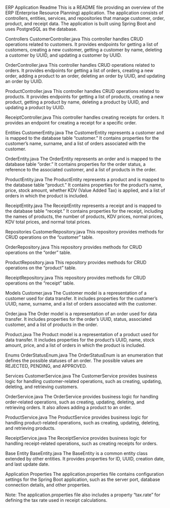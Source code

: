 ERP Application Readme
This is a README file providing an overview of the ERP (Enterprise Resource Planning) application. The application consists of controllers, entities, services, and repositories that manage customer, order, product, and receipt data. The application is built using Spring Boot and uses PostgreSQL as the database.

Controllers
CustomerController.java
This controller handles CRUD operations related to customers. It provides endpoints for getting a list of customers, creating a new customer, getting a customer by name, deleting a customer by UUID, and updating a customer by UUID.

OrderController.java
This controller handles CRUD operations related to orders. It provides endpoints for getting a list of orders, creating a new order, adding a product to an order, deleting an order by UUID, and updating an order by UUID.

ProductController.java
This controller handles CRUD operations related to products. It provides endpoints for getting a list of products, creating a new product, getting a product by name, deleting a product by UUID, and updating a product by UUID.

ReceiptController.java
This controller handles creating receipts for orders. It provides an endpoint for creating a receipt for a specific order.

Entities
CustomerEntity.java
The CustomerEntity represents a customer and is mapped to the database table “customer.” It contains properties for the customer’s name, surname, and a list of orders associated with the customer.

OrderEntity.java
The OrderEntity represents an order and is mapped to the database table “order.” It contains properties for the order status, a reference to the associated customer, and a list of products in the order.

ProductEntity.java
The ProductEntity represents a product and is mapped to the database table “product.” It contains properties for the product’s name, price, stock amount, whether KDV (Value Added Tax) is applied, and a list of orders in which the product is included.

ReceiptEntity.java
The ReceiptEntity represents a receipt and is mapped to the database table “receipt.” It contains properties for the receipt, including the names of products, the number of products, KDV prices, normal prices, KDV total prices, and normal total prices.

Repositories
CustomerRepository.java
This repository provides methods for CRUD operations on the “customer” table.

OrderRepository.java
This repository provides methods for CRUD operations on the “order” table.

ProductRepository.java
This repository provides methods for CRUD operations on the “product” table.

ReceiptRepository.java
This repository provides methods for CRUD operations on the “receipt” table.

Models
Customer.java
The Customer model is a representation of a customer used for data transfer. It includes properties for the customer’s UUID, name, surname, and a list of orders associated with the customer.

Order.java
The Order model is a representation of an order used for data transfer. It includes properties for the order’s UUID, status, associated customer, and a list of products in the order.

Product.java
The Product model is a representation of a product used for data transfer. It includes properties for the product’s UUID, name, stock amount, price, and a list of orders in which the product is included.

Enums
OrderStatusEnum.java
The OrderStatusEnum is an enumeration that defines the possible statuses of an order. The possible values are REJECTED, PENDING, and APPROVED.

Services
CustomerService.java
The CustomerService provides business logic for handling customer-related operations, such as creating, updating, deleting, and retrieving customers.

OrderService.java
The OrderService provides business logic for handling order-related operations, such as creating, updating, deleting, and retrieving orders. It also allows adding a product to an order.

ProductService.java
The ProductService provides business logic for handling product-related operations, such as creating, updating, deleting, and retrieving products.

ReceiptService.java
The ReceiptService provides business logic for handling receipt-related operations, such as creating receipts for orders.

Base Entity
BaseEntity.java
The BaseEntity is a common entity class extended by other entities. It provides properties for ID, UUID, creation date, and last update date.

Application Properties
The application.properties file contains configuration settings for the Spring Boot application, such as the server port, database connection details, and other properties.

Note: The application.properties file also includes a property “tax.rate” for defining the tax rate used in receipt calculations.